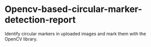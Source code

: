 # Opencv-based-circular-marker-detection-report
Identify circular markers in uploaded images and mark them with the OpenCV library.
